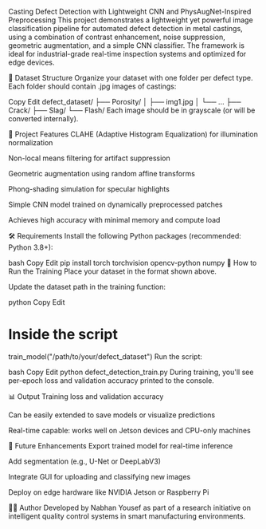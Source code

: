 Casting Defect Detection with Lightweight CNN and PhysAugNet-Inspired Preprocessing
This project demonstrates a lightweight yet powerful image classification pipeline for automated defect detection in metal castings, using a combination of contrast enhancement, noise suppression, geometric augmentation, and a simple CNN classifier. The framework is ideal for industrial-grade real-time inspection systems and optimized for edge devices.

📂 Dataset Structure
Organize your dataset with one folder per defect type. Each folder should contain .jpg images of castings:

Copy
Edit
defect_dataset/
├── Porosity/
│   ├── img1.jpg
│   └── ...
├── Crack/
├── Slag/
└── Flash/
Each image should be in grayscale (or will be converted internally).

🧠 Project Features
CLAHE (Adaptive Histogram Equalization) for illumination normalization

Non-local means filtering for artifact suppression

Geometric augmentation using random affine transforms

Phong-shading simulation for specular highlights

Simple CNN model trained on dynamically preprocessed patches

Achieves high accuracy with minimal memory and compute load

🛠️ Requirements
Install the following Python packages (recommended: Python 3.8+):

bash
Copy
Edit
pip install torch torchvision opencv-python numpy
🚀 How to Run the Training
Place your dataset in the format shown above.

Update the dataset path in the training function:

python
Copy
Edit
# Inside the script
train_model("/path/to/your/defect_dataset")
Run the script:

bash
Copy
Edit
python defect_detection_train.py
During training, you'll see per-epoch loss and validation accuracy printed to the console.

📊 Output
Training loss and validation accuracy

Can be easily extended to save models or visualize predictions

Real-time capable: works well on Jetson devices and CPU-only machines

🧪 Future Enhancements
Export trained model for real-time inference

Add segmentation (e.g., U-Net or DeepLabV3)

Integrate GUI for uploading and classifying new images

Deploy on edge hardware like NVIDIA Jetson or Raspberry Pi

👨‍🔬 Author
Developed by Nabhan Yousef as part of a research initiative on intelligent quality control systems in smart manufacturing environments.
